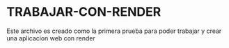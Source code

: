 # TRABAJAR-CON-RENDER
Este archivo es creado como la primera prueba para poder trabajar y crear una aplicacion web con render
